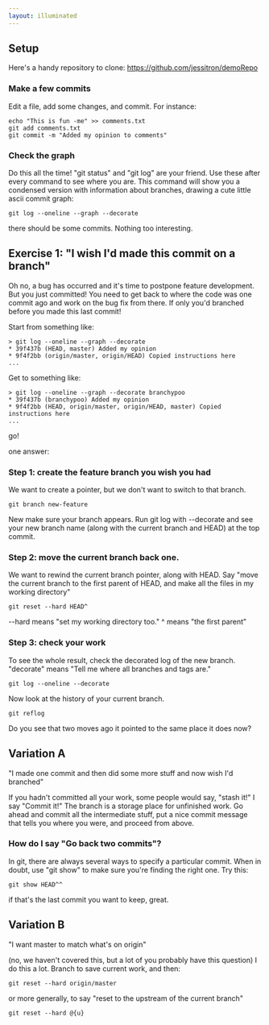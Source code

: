 ```yaml
---
layout: illuminated
---
```


## Setup

Here's a handy repository to clone: https://github.com/jessitron/demoRepo

### Make a few commits
Edit a file, add some changes, and commit. For instance:

    echo "This is fun -me" >> comments.txt
    git add comments.txt
    git commit -m "Added my opinion to comments"

### Check the graph
Do this all the time! "git status" and "git log" are your friend. Use these
after every command to see where you are.
This command will show you a condensed version with information about
branches, drawing a cute little ascii commit graph:

    git log --oneline --graph --decorate

there should be some commits. Nothing too interesting.


## Exercise 1: "I wish I'd made this commit on a branch"

Oh no, a bug has occurred and it's time to postpone feature development.
But you just committed!
You need to get back to where the code was one commit ago and work on the
bug fix from there. If only you'd branched before you made this last
commit!

Start from something like:

    > git log --oneline --graph --decorate
    * 39f437b (HEAD, master) Added my opinion
    * 9f4f2bb (origin/master, origin/HEAD) Copied instructions here
    ...

Get to something like:

    > git log --oneline --graph --decorate branchypoo
    * 39f437b (branchypoo) Added my opinion
    * 9f4f2bb (HEAD, origin/master, origin/HEAD, master) Copied instructions here
    ...


go!

one answer:

### Step 1: create the feature branch you wish you had
We want to create a pointer, but we don't want to switch to that branch.

    git branch new-feature

New make sure your branch appears. Run git log with --decorate and see
your new branch name (along with the current branch and HEAD) at the top
commit.

### Step 2: move the current branch back one.
We want to rewind the current branch pointer, along with HEAD. Say "move
the current branch to the first parent of HEAD, and make all the files
in my working directory"

    git reset --hard HEAD^

--hard means "set my working directory too."
^ means "the first parent"

### Step 3: check your work
To see the whole result, check the decorated log of the new branch.
"decorate" means "Tell me where all branches and tags are."

    git log --oneline --decorate

Now look at the history of your current branch.

    git reflog

Do you see that two moves ago it pointed to the same place it does now?

## Variation A
"I made one commit and then did some more stuff and now
wish I'd branched"

If you hadn't committed all your work, some people would say, "stash
it!" I say "Commit it!" The branch is a storage place for unfinished
work. Go ahead and commit all the intermediate stuff, put a nice commit
message that tells you where you were, and proceed from above.

### How do I say "Go back two commits"?
In git, there are always several ways to specify a particular commit.
When in doubt, use "git show" to make sure you're finding the right one.
Try this:

    git show HEAD^^

if that's the last commit you want to keep, great.

## Variation B
"I want master to match what's on origin"

(no, we haven't covered this, but a lot of you probably have this
question)
I do this a lot. Branch to save current work, and then:

    git reset --hard origin/master

or more generally, to say "reset to the upstream of the current branch"

    git reset --hard @{u}

